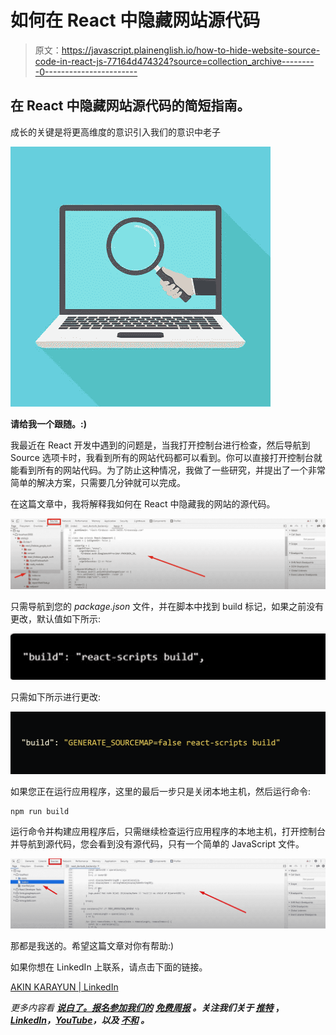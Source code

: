 # 如何在 React 中隐藏网站源代码

> 原文：<https://javascript.plainenglish.io/how-to-hide-website-source-code-in-react-js-77164d474324?source=collection_archive---------0----------------------->

## 在 React 中隐藏网站源代码的简短指南。

成长的关键是将更高维度的意识引入我们的意识中老子

![](img/442f6da75ed095e843446eb84e37212e.png)

**请给我一个跟随。:)**

我最近在 React 开发中遇到的问题是，当我打开控制台进行检查，然后导航到 Source 选项卡时，我看到所有的网站代码都可以看到。你可以直接打开控制台就能看到所有的网站代码。为了防止这种情况，我做了一些研究，并提出了一个非常简单的解决方案，只需要几分钟就可以完成。

在这篇文章中，我将解释我如何在 React 中隐藏我的网站的源代码。

![](img/c47d4a61a65a8fdf11336a9604b51607.png)

只需导航到您的 *package.json* 文件，并在脚本中找到 build 标记，如果之前没有更改，默认值如下所示:

![](img/ee552780a0d4e80f3824180aeafba24c.png)

只需如下所示进行更改:

![](img/e2c2d0f35b6f0597e5469290c52e067d.png)

如果您正在运行应用程序，这里的最后一步只是关闭本地主机，然后运行命令:

```
npm run build
```

运行命令并构建应用程序后，只需继续检查运行应用程序的本地主机，打开控制台并导航到源代码，您会看到没有源代码，只有一个简单的 JavaScript 文件。

![](img/2420d7cecc880aa630bc511af99e9b99.png)

那都是我送的。希望这篇文章对你有帮助:)

如果你想在 LinkedIn 上联系，请点击下面的链接。

[AKIN KARAYUN | LinkedIn](https://www.linkedin.com/in/akin-karayun-ab3239bb/)

*更多内容看* [***说白了。报名参加我们的***](https://plainenglish.io/) **[***免费周报***](http://newsletter.plainenglish.io/) *。关注我们关于* [***推特***](https://twitter.com/inPlainEngHQ) ，[***LinkedIn***](https://www.linkedin.com/company/inplainenglish/)*，*[***YouTube***](https://www.youtube.com/channel/UCtipWUghju290NWcn8jhyAw)*，以及* [***不和***](https://discord.gg/GtDtUAvyhW) *。***